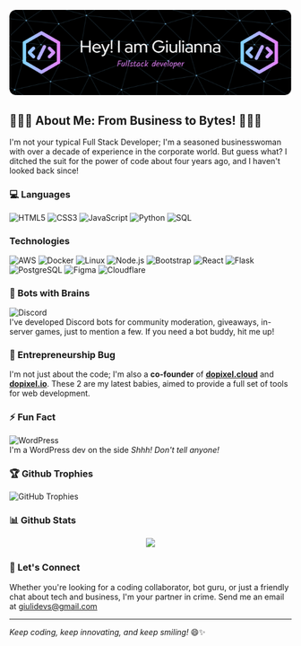 ![Header](./assets/github-header-image.png)

## 👩‍💼🚀 About Me: From Business to Bytes! 🚀👩‍💼

I'm not your typical Full Stack Developer; I'm a seasoned businesswoman with over a decade of experience in the corporate world. But guess what? I ditched the suit for the power of code about four years ago, and I haven't looked back since!

### 💻 Languages

![HTML5](https://img.shields.io/badge/-HTML5-000?&logo=HTML5)
![CSS3](https://img.shields.io/badge/-CSS3-000?&logo=CSS3)
![JavaScript](https://img.shields.io/badge/-JavaScript-000?&logo=JavaScript)
![Python](https://img.shields.io/badge/-Python-000?&logo=Python)
![SQL](https://img.shields.io/badge/-SQL-000?&logo=MySQL)

### Technologies

![AWS](https://img.shields.io/badge/-AWS-000?&logo=Amazon-AWS&logoColor=F90)
![Docker](https://img.shields.io/badge/-Docker-000?&logo=Docker)
![Linux](https://img.shields.io/badge/-Linux-000?&logo=Linux)
![Node.js](https://img.shields.io/badge/-Node.js-000?&logo=node.js)
![Bootstrap](https://img.shields.io/badge/-Bootstrap-000?&logo=Bootstrap)
![React](https://img.shields.io/badge/-React-000?&logo=React)
![Flask](https://img.shields.io/badge/-Flask-000?&logo=Flask)
![PostgreSQL](https://img.shields.io/badge/-PostgreSQL-000?&logo=PostgreSQL)
![Figma](https://img.shields.io/badge/-Figma-000?&logo=Figma)
![Cloudflare](https://img.shields.io/badge/-Cloudflare-000?&logo=cloudflare)

### 🤖 Bots with Brains 
![Discord](https://img.shields.io/badge/-Discord-000?&logo=Discord)   
I've developed Discord bots for community moderation, giveaways, in-server games, just to mention a few. If you need a bot buddy, hit me up!

### 🚀 Entrepreneurship Bug 
I'm not just about the code; I'm also a **co-founder** of [**dopixel.cloud**](https://dopixel.cloud) and [**dopixel.io**](https://dopixel.io). These 2 are my latest babies, aimed to provide a full set of tools for web development. 

### ⚡ Fun Fact 
![WordPress](https://img.shields.io/badge/-WordPress-000?&logo=wordpress)   
I'm a WordPress dev on the side *Shhh! Don't tell anyone!* 

### 🏆 Github Trophies

![GitHub Trophies](https://github-profile-trophy-brown-xi.vercel.app/?username=giulianac-git&rank=-C,-B&theme=discord&row=1)

### 📊 Github Stats
<p align="center">
<a href="https://www.github.com/giulianac-git"><img height="137px" src="https://github-readme-stats.vercel.app/api/top-langs/?username=giulianac-git&hide=html&hide_title=true&hide_border=true&layout=compact&langs_count=6&text_color=000&icon_color=fff&bg_color=0,52fa5a,4dfcff,c64dff" /></a>
<p/>

### 🤝 Let's Connect 
Whether you're looking for a coding collaborator, bot guru, or just a friendly chat about tech and business, I'm your partner in crime. Send me an email at [giulidevs@gmail.com](giulidevs@gmail.com)

---

*Keep coding, keep innovating, and keep smiling!* 😄✨

